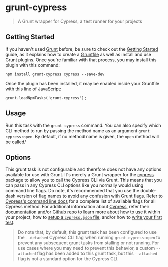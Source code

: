 # grunt-cypress

> A Grunt wrapper for Cypress, a test runner for your projects


## Getting Started

If you haven't used [Grunt](https://gruntjs.com/) before, be sure to check out the [Getting Started](https://gruntjs.com/getting-started) guide, as it explains how to create a [Gruntfile](https://gruntjs.com/sample-gruntfile) as well as install and use Grunt plugins. Once you're familiar with that process, you may install this plugin with this command:

```
npm install grunt-cypress cypress --save-dev
```

Once the plugin has been installed, it may be enabled inside your Gruntfile with this line of JavaScript:

```
grunt.loadNpmTasks('grunt-cypress');
```

## Usage

Run this task with the `grunt cypress` command. You can also specify which CLI method to run by passing the method name as an argument `grunt cypress:open`. By default, if no method name is given, the `open` method will be called/


## Options

This grunt task is not configurable and therefore does not have any options available for use with Grunt. It's merely a Grunt wrapper for the [cypress](https://npmjs.org/package/cypress) package to allow you to call the Cypress CLI via Grunt. This means that you can pass in any Cypress CLI options like you normally would using command line flags. Do note, it's recommended that you use the double-dash version of flag names to avoid any confusion with Grunt flags. Refer to [Cypress's command line docs](https://docs.cypress.io/guides/guides/command-line.html#cypress-cache-command) for a complete list of available flags for all Cypress method. For additional information about [Cypress](https://cypress.io), refer their [documentation](https://docs.cypress.io/) and/or [Github repo](https://github.com/cypress-io/cypress) to learn more about how to use it within your project, how to [setup a `cypress.json` file](https://docs.cypress.io/guides/references/configuration.html#Options), and/or how to [write your first test](https://docs.cypress.io/guides/getting-started/writing-your-first-test.html#Add-a-test-file).

> Do note that, by default, this grunt task has been configured to use the `--detached` Cypress CLI flag when running `grunt cypress:open` to prevent any subsequent grunt tasks from stalling or not running. For use cases where you may need to prevent this behavior, a custom `--attached` flag has been added to this grunt task, but this `--attached` flag is not a standard option for the Cypress CLI. 